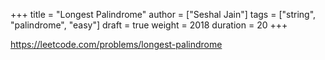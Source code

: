 +++
title = "Longest Palindrome"
author = ["Seshal Jain"]
tags = ["string", "palindrome", "easy"]
draft = true
weight = 2018
duration = 20
+++

<https://leetcode.com/problems/longest-palindrome>
